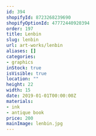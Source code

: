```yaml
---
id: 394
shopifyId: 8723268239690
shopifyOptionId: 47772440920394
order: 197
title: Lenbin
slug: lenbin
url: art-works/lenbin
aliases: []
categories:
- graphics
inStock: true
isVisible: true
location: ""
height: 22
width: 15
date: 2019-01-01T00:00:00Z
materials:
- ink
- antique book
price: 200
mainImage: lenbin.jpg
---
```

